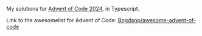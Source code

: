My solutions for [Advent of Code 2024](https://adventofcode.com), in Typescript.

Link to the awesomelist for Advent of Code: [Bogdanp/awesome-advent-of-code](https://github.com/Bogdanp/awesome-advent-of-code)




